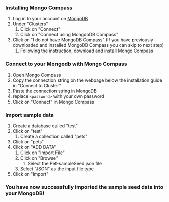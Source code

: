 ### Installing Mongo Compass

1. Log in to your account on [MongoDB](https://www.mongodb.com/)
1. Under "Clusters" 
    1. Click on "Connect"
    1. Click on "Connect using MongdoDB Compass"
1. Click on "I do not have MongoDB Compass" (If you have previously downloaded and installed MongoDB Compass you can skip to next step)
    1. Following the instruction, download and install Mongo Compass

### Connect to your Mongodb with Mongo Compass

1. Open Mongo Compass
1. Copy the connection string on the webpage below the installation guide in "Connect to Cluster"
1. Paste the connection string in MongoDB
1. replace ```<password>``` with your own password
1. Click on "Connect" in Mongo Compass

### Import sample data

1. Create a database called "test"
1. Click on "test"
    1. Create a collection called "pets"
1. Click on "pets"
1. Click on "ADD DATA"
    1. Click on "Import File"
    1. Click on "Browse"
        1. Select the Pet-sampleSeed.json file
    1. Select "JSON" as the input file type
1. Click on "Import"

### You have now successfully imported the sample seed data into your MongoDB!
